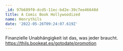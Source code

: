 ```yaml
---
_id: 97b689f0-dcd5-11ec-bd2e-39c7ee46648d
title: A Comic Book Hollywoodized
name: Henrythils
date: '2022-05-26T09:24:07.619Z'
---
```

Finanzielle Unabhängigkeit ist das, was jeder braucht. https://thils.bookeat.es/gotodate/promotion
